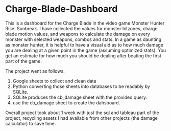 # Charge-Blade-Dashboard
This is a dashboard for the Charge Blade in the video game Monster Hunter Rise: Sunbreak. I have collected the values for monster hitzones, charge blade motion values, and weapons to calculate the damage on every monster with selected weapons, combos and stats. In a game as daunting as monster hunter, it is helpful to have a visual aid as to how much damage you are dealing at a given point in the game (assuming optimized stats). You get an estimate for how much you should be dealing after beating the first part of the game. 

The project went as follows:
1. Google sheets to collect and clean data
2. Python converting those sheets into databases to be readably by SQLite.
3. SQLite produces the cb_damage sheet with the provided query.
4. use the cb_damage sheet to create the dahsboard.

Overall project took about 1 week with just the sql and tableau part of the project, recycling assets I had available from other projects (the damage calculator) to save time. 
